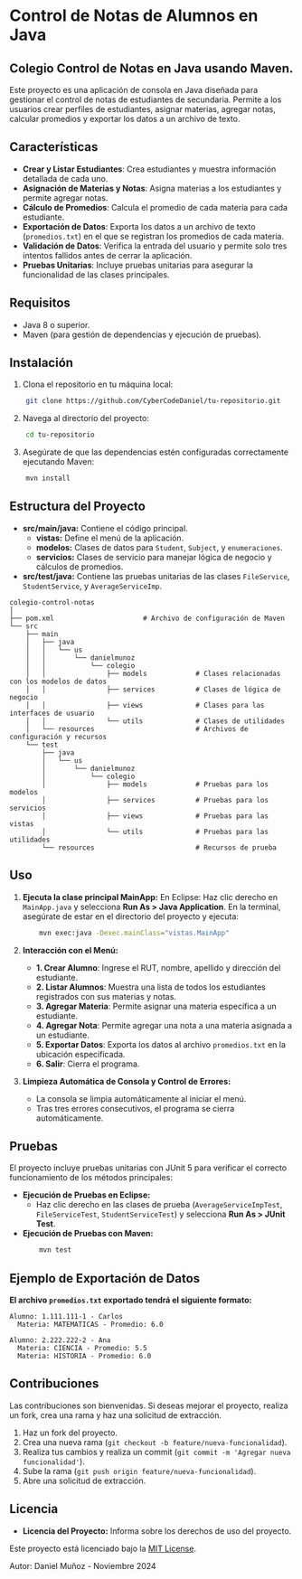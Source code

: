 # Control de Notas de Alumnos en Java
## Colegio Control de Notas en Java usando Maven.

Este proyecto es una aplicación de consola en Java diseñada para gestionar el control de notas de estudiantes de secundaria. Permite a los usuarios crear perfiles de estudiantes, asignar materias, agregar notas, calcular promedios y exportar los datos a un archivo de texto.

## Características

- **Crear y Listar Estudiantes**: Crea estudiantes y muestra información detallada de cada uno.
- **Asignación de Materias y Notas**: Asigna materias a los estudiantes y permite agregar notas.
- **Cálculo de Promedios**: Calcula el promedio de cada materia para cada estudiante.
- **Exportación de Datos**: Exporta los datos a un archivo de texto (`promedios.txt`) en el que se registran los promedios de cada materia.
- **Validación de Datos**: Verifica la entrada del usuario y permite solo tres intentos fallidos antes de cerrar la aplicación.
- **Pruebas Unitarias**: Incluye pruebas unitarias para asegurar la funcionalidad de las clases principales.

## Requisitos

- Java 8 o superior.
- Maven (para gestión de dependencias y ejecución de pruebas).

## Instalación
1.  Clona el repositorio en tu máquina local:
```bash
    git clone https://github.com/CyberCodeDaniel/tu-repositorio.git
```
2.  Navega al directorio del proyecto:
```bash
    cd tu-repositorio
```
3.  Asegúrate de que las dependencias estén configuradas correctamente ejecutando Maven:
```bash
    mvn install
```
## Estructura del Proyecto

- **src/main/java:** Contiene el código principal.
  - **vistas:** Define el menú de la aplicación.
  - **modelos:** Clases de datos para `Student`, `Subject`, y `enumeraciones`.
  - **servicios:** Clases de servicio para manejar lógica de negocio y cálculos de promedios.
- **src/test/java:** Contiene las pruebas unitarias de las clases `FileService`, `StudentService`, y `AverageServiceImp`.
```
colegio-control-notas
│
├── pom.xml                      # Archivo de configuración de Maven
└── src
    ├── main
    │   ├── java
    │   │   └── us
    │   │       └── danielmunoz
    │   │           └── colegio
    │   │               ├── models            # Clases relacionadas con los modelos de datos
    │   │               ├── services          # Clases de lógica de negocio
    │   │               ├── views             # Clases para las interfaces de usuario
    │   │               └── utils             # Clases de utilidades
    │   └── resources                         # Archivos de configuración y recursos
    └── test
        ├── java
        │   └── us
        │       └── danielmunoz
        │           └── colegio
        │               ├── models            # Pruebas para los modelos
        │               ├── services          # Pruebas para los servicios
        │               ├── views             # Pruebas para las vistas
        │               └── utils             # Pruebas para las utilidades
        └── resources                         # Recursos de prueba

```

## Uso

1.  **Ejecuta la clase principal MainApp:**
    En Eclipse: Haz clic derecho en `MainApp.java` y selecciona **Run As > Java Application**.
    En la terminal, asegúrate de estar en el directorio del proyecto y ejecuta:
    ```bash
        mvn exec:java -Dexec.mainClass="vistas.MainApp"
    ```
    
2.  **Interacción con el Menú:**
    - **1. Crear Alumno**: Ingrese el RUT, nombre, apellido y dirección del estudiante.
    - **2. Listar Alumnos**: Muestra una lista de todos los estudiantes registrados con sus materias y notas.
    - **3. Agregar Materia**: Permite asignar una materia específica a un estudiante.
    - **4. Agregar Nota**: Permite agregar una nota a una materia asignada a un estudiante.
    - **5. Exportar Datos**: Exporta los datos al archivo `promedios.txt` en la ubicación especificada.
    - **6. Salir**: Cierra el programa.
    
3.  **Limpieza Automática de Consola y Control de Errores:**
    - La consola se limpia automáticamente al iniciar el menú.
    - Tras tres errores consecutivos, el programa se cierra automáticamente.

## Pruebas

El proyecto incluye pruebas unitarias con JUnit 5 para verificar el correcto funcionamiento de los métodos principales:
- **Ejecución de Pruebas en Eclipse:**
  - Haz clic derecho en las clases de prueba (`AverageServiceImpTest`, `FileServiceTest`, `StudentServiceTest`) y selecciona **Run As > JUnit Test**.
- **Ejecución de Pruebas con Maven:**
    ```bash
        mvn test
    ```

## Ejemplo de Exportación de Datos

**El archivo `promedios.txt` exportado tendrá el siguiente formato:**
```
Alumno: 1.111.111-1 - Carlos
  Materia: MATEMATICAS - Promedio: 6.0

Alumno: 2.222.222-2 - Ana
  Materia: CIENCIA - Promedio: 5.5
  Materia: HISTORIA - Promedio: 6.0
```

## Contribuciones

Las contribuciones son bienvenidas. Si deseas mejorar el proyecto, realiza un fork, crea una rama y haz una solicitud de extracción.

1. Haz un fork del proyecto.
2. Crea una nueva rama (`git checkout -b feature/nueva-funcionalidad`).
3. Realiza tus cambios y realiza un commit (`git commit -m 'Agregar nueva funcionalidad'`).
4. Sube la rama (`git push origin feature/nueva-funcionalidad`).
5. Abre una solicitud de extracción.


## Licencia

- **Licencia del Proyecto:** Informa sobre los derechos de uso del proyecto.

Este proyecto está licenciado bajo la [MIT License](LICENSE).

Autor: Daniel Muñoz - Noviembre 2024
